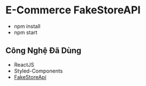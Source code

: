 # E-Commerce FakeStoreAPI
- npm install
- npm start
## Công Nghệ Đã Dùng
- ReactJS
- Styled-Components
- [FakeStoreApi](https://fakestoreapi.com/)




